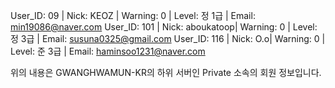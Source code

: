 User_ID: 09 | Nick: KEOZ | Warning: 0 | Level: 정 1급 | Email: min19086@naver.com
User_ID: 101 | Nick: aboukatoop| Warning: 0 | Level: 정 3급 | Email: susuna0325@gmail.com
User_ID: 116 | Nick: O.o| Warning: 0 | Level: 준 3급 | Email: haminsoo1231@naver.com

 위의 내용은 GWANGHWAMUN-KR의 하위 서버인 Private 소속의 회원 정보입니다.
